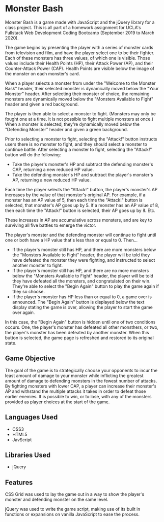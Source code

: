 # Monster Bash
Monster Bash is a game made with JavaScript and the jQuery library for a class project. This is all part of a homework assignment for UCLA's Fullstack Web Development Coding Bootcamp (September 2019 to March 2020).

The game begins by presenting the player with a series of monster cards from television and film, and have the player select one to be their fighter. Each of these monsters has three values, of which one is visible. Those values include their Health Points (HP), their Attack Power (AP), and their Counter-Attack Power (CAP). Health Points are visible below the image of the monster on each monster's card. 

When a player selects a monster from under the "Welcome to the Monster Bask" header, their selected monster is dynamically moved below the "Your Monster" header. After selecting their monster of choice, the remaining monsters are dynamically moved below the "Monsters Available to Fight" header and given a red background.

The player is then able to select a monster to fight. (Monsters may only be fought one at a time. It is not possible to fight multiple monsters at once.) When a monster is selected, they're dynamically moved below the "Defending Monster" header and given a green background. 

Prior to selecting a monster to fight, selecting the "Attack!" button instructs users there is no monster to fight, and they should select a monster to continue battle. After selecting a monster to fight, selecting the "Attack!" button will do the following:

* Take the player's monster's HP and subtract the defending monster's CAP, returning a new reduced HP value.
* Take the defending monster's HP and subtract the player's monster's AP, returning a new reduced HP value.

Each time the player selects the "Attack!" button, the player's monster's AP increases by the value of that monster's original AP. For example, if a monster has an AP value of 5, then each time the "Attack!" button is selected, that monster's AP goes up by 5. If a monster has an AP value of 8, then each time the "Attack!" button is selected, their AP goes up by 8. Etc. 

These increases in AP are accumulative across monsters, and are key to surviving all five battles to emerge the victor.

The player's monster and the defending monster will continue to fight until one or both have a HP value that's less than or equal to 0. Then...

* If the player's monster still has HP, and there are more monsters below the "Monsters Available to Fight" header, the player will be told they have defeated the monster they were fighting, and instructed to select another monster to fight.
* If the player's monster still has HP, and there are no more monsters below the "Monsters Available to Fight" header, the player will be told they have defeated all the monsters, and congratulated on their win. They're able to select the "Begin Again" button to play the game again if they so choose.
* If the player's monster has HP less than or equal to 0, a game over is announced. The "Begin Again" button is displayed below the text display stating the game is over, allowing the player to start the game over again.

In this case, the "Begin Again" button is hidden until one of two conditions occurs. One, the player's monster has defeated all other monsthers, or two, the player's monster has been defeated by another monster. When this button is selected, the game page is refreshed and restored to its original state.

## Game Objective

The goal of the game is to strategically choose your opponents to incur the least amount of damage to your monster while inflicting the greatest amount of damage to defending monsters in the fewest number of attacks. By fighting monsters with lower CAP, a player can increase their monster's AP and withstand the multiple attacks it takes in order to defeat those earlier enemies. It is possible to win, or to lose, with any of the monsters provided as player choices at the start of the game.

## Languages Used
* CSS3
* HTML5
* JavScript

## Libraries Used
* jQuery

## Features
CSS Grid was used to lay the game out in a way to show the player's monster and defending monster on the same level. 

jQuery was used to write the game script, making use of its built in functions or expansions on vanilla JavaScript to ease the process.
